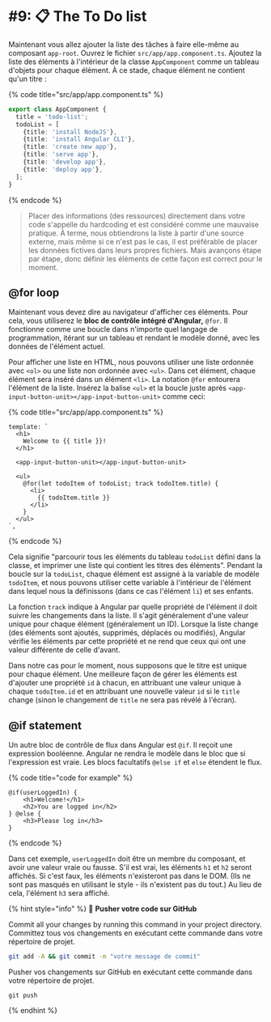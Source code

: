# #9: 📋 The To Do list

Maintenant vous allez ajouter la liste des tâches à faire elle-même au composant `app-root`. Ouvrez le fichier `src/app/app.component.ts`. Ajoutez la liste des éléments à l'intérieur de la classe `AppComponent` comme un tableau d'objets pour chaque élément. À ce stade, chaque élément ne contient qu'un titre :

{% code title="src/app/app.component.ts" %}
```typescript
export class AppComponent {
  title = 'todo-list';
  todoList = [
    {title: 'install NodeJS'},
    {title: 'install Angular CLI'},
    {title: 'create new app'},
    {title: 'serve app'},
    {title: 'develop app'},
    {title: 'deploy app'},
  ];
}
```
{% endcode %}

> Placer des informations (des ressources) directement dans votre code s'appelle du hardcoding et est considéré comme une mauvaise pratique. À terme, nous obtiendrons la liste à partir d'une source externe, mais même si ce n'est pas le cas, il est préférable de placer les données fictives dans leurs propres fichiers. Mais avançons étape par étape, donc définir les éléments de cette façon est correct pour le moment.

## @for loop

Maintenant vous devez dire au navigateur d'afficher ces éléments. Pour cela, vous utiliserez le **bloc de contrôle intégré d'Angular,** `@for`. Il fonctionne comme une boucle dans n'importe quel langage de programmation, itérant sur un tableau et rendant le modèle donné, avec les données de l'élément actuel.

Pour afficher une liste en HTML, nous pouvons utiliser une liste ordonnée avec `<ol>` ou une liste non ordonnée avec `<ul>`. Dans cet élément, chaque élément sera inséré dans un élément `<li>`. La notation `@for` entourera l'élément de la liste. Insérez la balise `<ul>` et la boucle juste après `<app-input-button-unit></app-input-button-unit>` comme ceci:

{% code title="src/app/app.component.ts" %}
```markup
template: `
  <h1>
    Welcome to {{ title }}!
  </h1>

  <app-input-button-unit></app-input-button-unit>

  <ul>
    @for(let todoItem of todoList; track todoItem.title) {
      <li>
        {{ todoItem.title }}
      </li>
    }
  </ul>
`,
```
{% endcode %}

Cela signifie "parcourir tous les éléments du tableau `todoList` défini dans la classe, et imprimer une liste qui contient les titres des éléments". Pendant la boucle sur la `todoList`, chaque élément est assigné à la variable de modèle `todoItem`, et nous pouvons utiliser cette variable à l'intérieur de l'élément dans lequel nous la définissons (dans ce cas l'élément `li`) et ses enfants.&#x20;

La fonction `track` indique à Angular par quelle propriété de l'élément il doit suivre les changements dans la liste. Il s'agit généralement d'une valeur unique pour chaque élément (généralement un ID). Lorsque la liste change (des éléments sont ajoutés, supprimés, déplacés ou modifiés), Angular vérifie les éléments par cette propriété et ne rend que ceux qui ont une valeur différente de celle d'avant.

Dans notre cas pour le moment, nous supposons que le titre est unique pour chaque élément. Une meilleure façon de gérer les éléments est d'ajouter une propriété `id` à chacun, en attribuant une valeur unique à chaque `todoItem.id` et en attribuant une nouvelle valeur `id` si le `title` change (sinon le changement de `title` ne sera pas révélé à l'écran).

## @if statement

Un autre bloc de contrôle de flux dans Angular est `@if`. Il reçoit une expression booléenne. Angular ne rendra le modèle dans le bloc que si l'expression est vraie. Les blocs facultatifs `@else if` et `else` étendent le flux.

{% code title="code for example" %}
```markup
@if(userLoggedIn) {
    <h1>Welcome!</h1>
    <h2>You are logged in</h2>
} @else {
    <h3>Please log in</h3>
}
```
{% endcode %}

Dans cet exemple, `userLoggedIn` doit être un membre du composant, et avoir une valeur vraie ou fausse. S'il est vrai, les éléments `h1` et `h2` seront affichés. Si c'est faux, les éléments n'existeront pas dans le DOM. (Ils ne sont pas masqués en utilisant le style - ils n'existent pas du tout.) Au lieu de cela, l'élément `h3` sera affiché.&#x20;

{% hint style="info" %}
💾 **Pusher votre code sur GitHub**

Commit all your changes by running this command in your project directory.
Committez tous vos changements en exécutant cette commande dans votre répertoire de projet.

```bash
git add -A && git commit -m "votre message de commit"
```

Pusher vos changements sur GitHub en exécutant cette commande dans votre répertoire de projet.

```
git push
```
{% endhint %}
